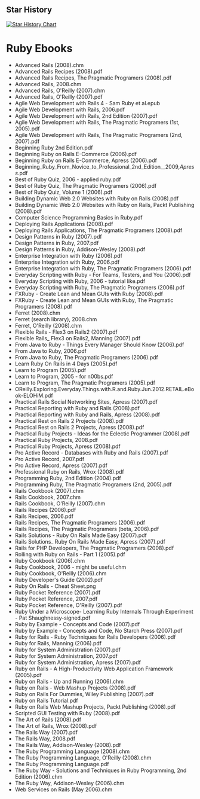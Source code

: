 ## Star History

[![Star History Chart](https://api.star-history.com/svg?repos=abdelrahman-hsn/ruby-ebooks&type=Date)](https://star-history.com/#abdelrahman-hsn/ruby-ebooks&Date)

# Ruby Ebooks

* Advanced Rails (2008).chm
* Advanced Rails Recipes (2008).pdf
* Advanced Rails Recipes, The Pragmatic Programers (2008).pdf
* Advanced Rails, 2008.chm
* Advanced Rails, O'Reilly (2007).chm
* Advanced Rails, O'Reilly (2007).pdf
* Agile Web Development with Rails 4 - Sam Ruby et al.epub
* Agile Web Development with Rails, 2006.pdf
* Agile Web Development with Rails, 2nd Edition (2007).pdf
* Agile Web Development with Rails, The Pragmatic Programers (1st, 2005).pdf
* Agile Web Development with Rails, The Pragmatic Programers (2nd, 2007).pdf
* Beginning Ruby 2nd Edition.pdf
* Beginning Ruby on Rails E-Commerce (2006).pdf
* Beginning Ruby on Rails E-Commerce, Apress (2006).pdf
* Beginning_Ruby_From_Novice_to_Professional_2nd_Edition__2009,_Apress_.pdf
* Best of Ruby Quiz, 2006 - applied ruby.pdf
* Best of Ruby Quiz, The Pragmatic Programers (2006).pdf
* Best of Ruby Quiz, Volume 1 (2006).pdf
* Building Dynamic Web 2.0 Websites with Ruby on Rails (2008).pdf
* Building Dynamic Web 2.0 Websites with Ruby on Rails, Packt Publishing (2008).pdf
* Computer Science Programming Basics in Ruby.pdf
* Deploying Rails Applications (2008).pdf
* Deploying Rails Applications, The Pragmatic Programers (2008).pdf
* Design Patterns in Ruby (2007).pdf
* Design Patterns in Ruby, 2007.pdf
* Design Patterns in Ruby, Addison-Wesley (2008).pdf
* Enterprise Integration with Ruby (2006).pdf
* Enterprise Integration with Ruby, 2006.pdf
* Enterprise Integration with Ruby, The Pragmatic Programers (2006).pdf
* Everyday Scripting with Ruby - For Teams, Testers, and You (2006).pdf
* Everyday Scripting with Ruby, 2006 - tutorial like.pdf
* Everyday Scripting with Ruby, The Pragmatic Programers (2006).pdf
* FXRuby - Create Lean and Mean GUIs with Ruby (2008).pdf
* FXRuby - Create Lean and Mean GUIs with Ruby, The Pragmatic Programers (2008).pdf
* Ferret (2008).chm
* Ferret (search library), 2008.chm
* Ferret, O'Reilly (2008).chm
* Flexible Rails - Flex3 on Rails2 (2007).pdf
* Flexible Rails_ Flex3 on Rails2, Manning (2007).pdf
* From Java to Ruby - Things Every Manager Should Know (2006).pdf
* From Java to Ruby, 2006.pdf
* From Java to Ruby, The Pragmatic Programers (2006).pdf
* Learn Ruby On Rails in 4 Days (2005).pdf
* Learn to Program (2005).pdf
* Learn to Program, 2005 - for n00bs.pdf
* Learn to Program, The Pragmatic Programers (2005).pdf
* OReilly.Exploring.Everyday.Things.with.R.and.Ruby.Jun.2012.RETAIL.eBook-ELOHiM.pdf
* Practical Rails Social Networking Sites, Apress (2007).pdf
* Practical Reporting with Ruby and Rails (2008).pdf
* Practical Reporting with Ruby and Rails, Apress (2008).pdf
* Practical Rest on Rails 2 Projects (2008).pdf
* Practical Rest on Rails 2 Projects, Apress (2008).pdf
* Practical Ruby Projects - Ideas for the Eclectic Programmer (2008).pdf
* Practical Ruby Projects, 2008.pdf
* Practical Ruby Projects, Apress (2008).pdf
* Pro Active Record - Databases with Ruby and Rails (2007).pdf
* Pro Active Record, 2007.pdf
* Pro Active Record, Apress (2007).pdf
* Professional Ruby on Rails, Wrox (2008).pdf
* Programming Ruby, 2nd Edition (2004).pdf
* Programming Ruby, The Pragmatic Programers (2nd, 2005).pdf
* Rails Cookbook (2007).chm
* Rails Cookbook, 2007.chm
* Rails Cookbook, O'Reilly (2007).chm
* Rails Recipes (2006).pdf
* Rails Recipes, 2006.pdf
* Rails Recipes, The Pragmatic Programers (2006).pdf
* Rails Recipes, The Pragmatic Programers (beta, 2006).pdf
* Rails Solutions - Ruby On Rails Made Easy (2007).pdf
* Rails Solutions_ Ruby On Rails Made Easy, Apress (2007).pdf
* Rails for PHP Developers, The Pragmatic Programers (2008).pdf
* Rolling with Ruby on Rails - Part 1 (2005).pdf
* Ruby Cookbook (2006).chm
* Ruby Cookbook, 2006 - might be useful.chm
* Ruby Cookbook, O'Reilly (2006).chm
* Ruby Developer's Guide (2002).pdf
* Ruby On Rails - Cheat Sheet.png
* Ruby Pocket Reference (2007).pdf
* Ruby Pocket Reference, 2007.pdf
* Ruby Pocket Reference, O'Reilly (2007).pdf
* Ruby Under a Microscope- Learning Ruby Internals Through Experiment - Pat Shaughnessy-signed.pdf
* Ruby by Example - Concepts and Code (2007).pdf
* Ruby by Example - Concepts and Code, No Starch Press (2007).pdf
* Ruby for Rails - Ruby Techniques for Rails Developers (2006).pdf
* Ruby for Rails, Manning (2006).pdf
* Ruby for System Administration (2007).pdf
* Ruby for System Administration, 2007.pdf
* Ruby for System Administration, Apress (2007).pdf
* Ruby on Rails - A High-Productivity Web Application Framework (2005).pdf
* Ruby on Rails - Up and Running (2006).chm
* Ruby on Rails - Web Mashup Projects (2008).pdf
* Ruby on Rails For Dummies, Wiley Publishing (2007).pdf
* Ruby on Rails Tutorial.pdf
* Ruby on Rails Web Mashup Projects, Packt Publishing (2008).pdf
* Scripted GUI Testing with Ruby (2008).pdf
* The Art of Rails (2008).pdf
* The Art of Rails, Wrox (2008).pdf
* The Rails Way (2007).pdf
* The Rails Way, 2008.pdf
* The Rails Way, Addison-Wesley (2008).pdf
* The Ruby Programming Language (2008).chm
* The Ruby Programming Language, O'Reilly (2008).chm
* The Ruby Programming Language.pdf
* The Ruby Way - Solutions and Techniques in Ruby Programming, 2nd Edition (2006).chm
* The Ruby Way, Addison-Wesley (2006).chm
* Web Services on Rails (May 2006).chm

